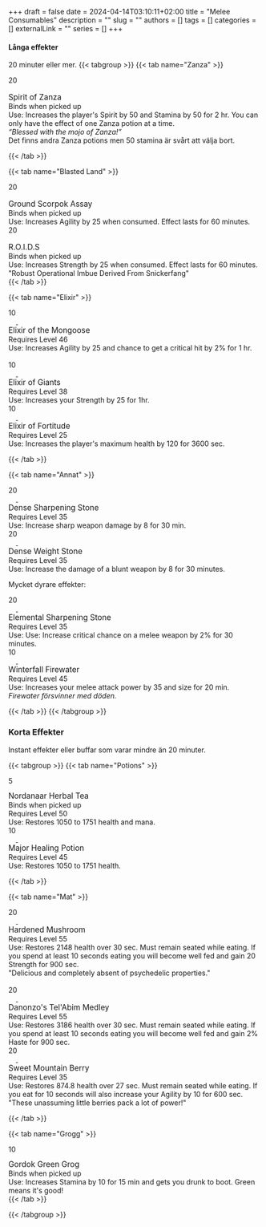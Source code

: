 +++ 
draft = false
date = 2024-04-14T03:10:11+02:00
title = "Melee Consumables"
description = ""
slug = ""
authors = []
tags = []
categories = []
externalLink = ""
series = []
+++

<!--
Zanza
Blasted Lands
Mongoose
Giants
Fortitude


LIP
firewater

Sharpening

Power mushroom
-->
#### Långa effekter
20 minuter eller mer.
{{< tabgroup >}}
{{< tab name="Zanza" >}}
<div class="tooltip">
  <div class="wtti" id="inv_potion_30">
    <div class="stack-size"> 20 </div>
    <div class="external-links">
      <a href="https://database.turtle-wow.org/?item=20079" title="Turtle-wow Database">
        <img src="https://i.imgur.com/qVIUqUn.png" style="width:16px"/>
      </a>
    </div>
  </div>
  <div class="wtt">
  <span id="uncommon" style="font-size:110%"> Spirit of Zanza</span>
  </br>
  Binds when picked up
  </br>
  <span id="uncommon">Use: Increases the player's Spirit by 50 and Stamina by 50 for 2 hr. You can only have the effect of one Zanza potion at a time.</span>
  </br>
  <span id="uncommon"><i>“Blessed with the mojo of Zanza!”</i></span>
  </div>
</div>
Det finns andra Zanza potions men 50 stamina är svårt att välja bort.

{{< /tab >}}


{{< tab name="Blasted Land" >}}
<div class="tooltip">
  <div class="tooltip">
    <div class="wtti" id="inv_misc_dust_02">
      <div class="stack-size"> 20 </div>
      <div class="external-links">
        <a href="https://database.turtle-wow.org/?item=8412" title="Turtle-wow Database">
          <img src="https://i.imgur.com/qVIUqUn.png" style="width:16px"/>
        </a>
      </div>
    </div>
    <div class="wtt">
    <span style="font-size:110%">Ground Scorpok Assay</span>
    </br>
    Binds when picked up
    </br>
    <span id="uncommon">Use: Increases Agility by 25 when consumed. Effect lasts for 60 minutes.</span>
    </div>
  </div>
  <div class="tooltip">
    <div class="wtti" id="inv_stone_15">
      <div class="stack-size"> 20 </div>
      <div class="external-links">
        <a href="https://database.turtle-wow.org/?item=8410" title="Turtle-wow Database">
          <img src="https://i.imgur.com/qVIUqUn.png" style="width:16px"/>
        </a>
      </div>
    </div>
    <div class="wtt">
    <span style="font-size:110%">R.O.I.D.S</span>
    </br>
    Binds when picked up
    </br>
    <span id="uncommon">Use: Increases Strength by 25 when consumed. Effect lasts for 60 minutes.</br>"Robust Operational Imbue Derived From Snickerfang"</span>
    </div>
  </div>
</div>
{{< /tab >}}

{{< tab name="Elixir" >}}
<div class="tooltip">
<!-- Mongoose -->
<div class="tooltip">
  <div class="wtti" id="inv_potion_32">
    <div class="stack-size">10</div>
    <div class="external-links">
      <a href="https://database.turtle-wow.org/?item=13452" title="Turtle-wow Database">
        <img src="https://i.imgur.com/qVIUqUn.png" style="width:15px; margin-top:-3px;"/>
      </a>
      <a href="https://www.wowauctions.net/auctionHouse/turtle-wow/nordanaar/mergedAh/elixir-of-the-mongoose-13452" title="WoW Auctions">
        <img src="https://i.imgur.com/56N2PQk.png" style="width:15px; margin-top:-3px"/>
      </a>
    </div>
  </div>
  <div class="wtt">
  <span style="font-size:110%">Elixir of the Mongoose</span>
  </br>
  Requires Level 46
  </br>
  <span id="uncommon">Use: Increases Agility by 25 and chance to get a critical hit by 2% for 1 hr.</span>
  </div>
</div>

</br>

<!-- Giants -->
<div class="tooltip">
  <div class="wtti" id="inv_potion_61">
    <div class="stack-size">10</div>
    <div class="external-links">
      <a href="https://database.turtle-wow.org/?item=13452" title="Turtle-wow Database">
        <img src="https://i.imgur.com/qVIUqUn.png" style="width:15px; margin-top:-3px;"/>
      </a>
      <a href="https://www.wowauctions.net/auctionHouse/turtle-wow/nordanaar/mergedAh/elixir-of-the-mongoose-13452" title="WoW Auctions">
        <img src="https://i.imgur.com/56N2PQk.png" style="width:15px; margin-top:-3px"/>
      </a>
    </div>
  </div>
  <div class="wtt">
  <span style="font-size:110%">Elixir of Giants</span>
  </br>
  Requires Level 38
  </br>
  <span id="uncommon">Use: Increases your Strength by 25 for 1hr.</span>
  </div>
</div>
</div>

<!--Foritude-->
<div class="tooltip">
  <div class="wtti" id="inv_potion_43">
    <div class="stack-size">10</div>
    <div class="external-links">
      <a href="https://database.turtle-wow.org/?item=3825" title="Turtle-wow Database">
        <img src="https://i.imgur.com/qVIUqUn.png" style="width:15px; margin-top:-3px;"/>
      </a>
      <a href="https://www.wowauctions.net/auctionHouse/turtle-wow/nordanaar/mergedAh/elixir-of-fortitude-3825" title="WoW Auctions">
        <img src="https://i.imgur.com/56N2PQk.png" style="width:15px; margin-top:-3px"/>
      </a>
    </div>
  </div>
  <div class="wtt">
  <span style="font-size:110%">Elixir of Fortitude</span>
  </br>
  Requires Level 25
  </br>
  <span id="uncommon">Use: Increases the player's maximum health by 120 for 3600 sec.</span>
  </div>
</div>



{{< /tab >}}


{{< tab name="Annat" >}}
<!-- Dyrare -->


<!-- Weapon stones -->
<div class="tooltip">
  <div class="tooltip">
    <div class="wtti" id="inv_stone_sharpeningstone_05">
      <div class="stack-size">20</div>
      <div class="external-links">
        <a href="https://database.turtle-wow.org/?item=12404" title="Turtle-wow Database">
          <img src="https://i.imgur.com/qVIUqUn.png" style="width:15px; margin-top:-3px;"/>
        </a>
        <a href="https://www.wowauctions.net/auctionHouse/turtle-wow/nordanaar/mergedAh/dense-sharpening-stone-12404" title="WoW Auctions">
          <img src="https://i.imgur.com/56N2PQk.png" style="width:15px; margin-top:-3px"/>
        </a>
      </div>
    </div>
    <div class="wtt">
    <span style="font-size:110%">Dense Sharpening Stone</span>
    </br>
    Requires Level 35
    </br>
    <span id="uncommon">
      Use: Increase sharp weapon damage by 8 for 30 min.
    </span>
    </div>
  </div>
  <div class="tooltip">
    <div class="wtti" id="inv_stone_weightstone_05">
      <div class="stack-size">20</div>
      <div class="external-links">
        <a href="https://database.turtle-wow.org/?item=12643" title="Turtle-wow Database">
          <img src="https://i.imgur.com/qVIUqUn.png" style="width:15px; margin-top:-3px;"/>
        </a>
        <a href="https://www.wowauctions.net/auctionHouse/turtle-wow/nordanaar/mergedAh/dense-weightstone-12643" title="WoW Auctions">
          <img src="https://i.imgur.com/56N2PQk.png" style="width:15px; margin-top:-3px"/>
        </a>
      </div>
    </div>
    <div class="wtt">
    <span style="font-size:110%">Dense Weight Stone</span>
    </br>
    Requires Level 35
    </br>
    <span id="uncommon">
      Use: Increase the damage of a blunt weapon by 8 for 30 minutes.
    </span>
    </div>
  </div>
</div>

Mycket dyrare effekter:
<div class="tooltip">
  <div class="tooltip">
    <div class="wtti" id="inv_stone_02">
      <div class="stack-size">20</div>
      <div class="external-links">
        <a href="https://database.turtle-wow.org/?item=18262" title="Turtle-wow Database">
          <img src="https://i.imgur.com/qVIUqUn.png" style="width:15px; margin-top:-3px;"/>
        </a>
        <a href="https://www.wowauctions.net/auctionHouse/turtle-wow/nordanaar/mergedAh/elemental-sharpening-stone-18262" title="WoW Auctions">
          <img src="https://i.imgur.com/56N2PQk.png" style="width:15px; margin-top:-3px"/>
        </a>
      </div>
    </div>
    <div class="wtt">
    <span id="uncommon" style="font-size:110%">Elemental Sharpening Stone</span>
    </br>
    Requires Level 35
    </br>
    <span id="uncommon">
      Use: Use: Increase critical chance on a melee weapon by 2% for 30 minutes.
    </span>
    </div>
  </div>
  <div class="tooltip">
    <div class="wtti" id="inv_potion_92">
      <div class="stack-size">10</div>
      <div class="external-links">
        <a href="https://database.turtle-wow.org/?item=12820" title="Turtle-wow Database">
          <img src="https://i.imgur.com/qVIUqUn.png" style="width:15px; margin-top:-3px;"/>
        </a>
        <a href="https://www.wowauctions.net/auctionHouse/turtle-wow/nordanaar/mergedAh/winterfall-firewater-12820" title="WoW Auctions">
          <img src="https://i.imgur.com/56N2PQk.png" style="width:15px; margin-top:-3px"/>
        </a>
      </div>
    </div>
    <div class="wtt">
    <span style="font-size:110%">Winterfall Firewater</span>
    </br>
    Requires Level 45
    </br>
    <span id="uncommon">
  Use: Increases your melee attack power by 35 and size for 20 min.</span>
    </div>
  </div>
</div>
<i>Firewater försvinner med döden.</i>



{{< /tab >}}
{{< /tabgroup >}}

### Korta Effekter
Instant effekter eller buffar som varar mindre än 20 minuter.

{{< tabgroup >}}
{{< tab name="Potions" >}}

<div class="tooltip">
  <!-- Herbal Tea -->
  <div class="tooltip">
    <div class="wtti" id="inv_drink_milk_05">
      <div class="stack-size">5</div>
      <div class="external-links">
        <a href="https://database.turtle-wow.org/?item=61675" title="Turtle-wow Database">
          <img src="https://i.imgur.com/qVIUqUn.png" style="width:15px; margin-top:-3px;"/>
        </a>
      </div>
    </div>
    <div class="wtt">
    <span style="font-size:110%" id="uncommon">Nordanaar Herbal Tea</span>
    </br>
    Binds when picked up
    </br>
    Requires Level 50
    </br>
    <span id="uncommon">Use: Restores 1050 to 1751 health and mana.
  </span>
    </div>
  </div>
  <!-- Major Healing Potion -->
  <div class="tooltip">
    <div class="wtti" id="inv_potion_54">
      <div class="stack-size">10</div>
      <div class="external-links">
        <a href="https://database.turtle-wow.org/?item=13446" title="Turtle-wow Database">
          <img src="https://i.imgur.com/qVIUqUn.png" style="width:15px; margin-top:-3px;"/>
        </a>
        <a href="https://www.wowauctions.net/auctionHouse/turtle-wow/nordanaar/mergedAh/major-healing-potion-13446" title="WoW Auctions">
          <img src="https://i.imgur.com/56N2PQk.png" style="width:15px; margin-top:-3px"/>
        </a>
      </div>
    </div>
    <div class="wtt">
    <span style="font-size:110%">Major Healing Potion</span>
    </br>
    Requires Level 45
    </br>
    <span id="uncommon">Use: Restores 1050 to 1751 health.</span>
    </div>
  </div>

</div>

{{< /tab >}}


{{< tab name="Mat" >}}
<div class="tooltip">
<!-- Mat -->
<!-- Power Mushroom -->
<div class="tooltip">
  <div class="wtti" id="inv_mushroom_11">
    <div class="stack-size">20</div>
    <div class="external-links">
      <a href="https://database.turtle-wow.org/?item=51720" title="Turtle-wow Database">
        <img src="https://i.imgur.com/qVIUqUn.png" style="width:15px; margin-top:-3px;"/>
      </a>
      <a href="https://www.wowauctions.net/auctionHouse/turtle-wow/nordanaar/mergedAh/magic-mushroom-51720" title="WoW Auctions">
        <img src="https://i.imgur.com/56N2PQk.png" style="width:15px; margin-top:-3px"/>
      </a>
    </div>
  </div>
  <div class="wtt">
  <span style="font-size:110%">Hardened Mushroom</span>
  </br>
  Requires Level 55
  </br>
  <span id="uncommon">
  Use: Restores 2148 health over 30 sec. Must remain seated while eating. If you spend at least 10 seconds eating you will become well fed and gain 20 Strength for 900 sec.</br>"Delicious and completely absent of psychedelic properties."</span>
  </div>
</div>

</br>
<!-- Danonzo\'s Tel'Abim Medley -->
<div class="tooltip">
  <div class="wtti" id="inv_misc_food_08">
    <div class="stack-size">20</div>
    <div class="external-links">
      <a href="https://database.turtle-wow.org/?item=60978" title="Turtle-wow Database">
        <img src="https://i.imgur.com/qVIUqUn.png" style="width:15px; margin-top:-3px;"/>
      </a>
      <a href="https://www.wowauctions.net/auctionHouse/turtle-wow/nordanaar/mergedAh/danonzos-telabim-medley-60978" title="WoW Auctions">
        <img src="https://i.imgur.com/56N2PQk.png" style="width:15px; margin-top:-3px"/>
      </a>
    </div>
  </div>
  <div class="wtt">
  <span style="font-size:110%">Danonzo's Tel'Abim Medley</span>
  </br>
  Requires Level 55
  </br>
  <span id="uncommon">
  Use: Restores 3186 health over 30 sec. Must remain seated while eating. If you spend at least 10 seconds eating you will become well fed and gain 2% Haste for 900 sec.</span>
  </div>
</div>
</div>
<div class="tooltip">
  <div class="wtti" id="inv_misc_food_40">
    <div class="stack-size">20</div>
    <div class="external-links">
      <a href="https://database.turtle-wow.org/?item=51711" title="Turtle-wow Database">
        <img src="https://i.imgur.com/qVIUqUn.png" style="width:15px; margin-top:-3px;"/>
      </a>
      <a href="https://www.wowauctions.net/auctionHouse/turtle-wow/nordanaar/mergedAh/grilled-squid-13928" title="WoW Auctions">
        <img src="https://i.imgur.com/56N2PQk.png" style="width:15px; margin-top:-3px"/>
      </a>
    </div>
  </div>
  <div class="wtt">
  <span style="font-size:110%">Sweet Mountain Berry</span>
  </br>
  Requires Level 35
  </br>
  <span id="uncommon">
  Use: Restores 874.8 health over 27 sec. Must remain seated while eating. If you eat for 10 seconds will also increase your Agility by 10 for 600 sec.</br> "These unassuming little berries pack a lot of power!"</span>
  </div>

</div>

{{< /tab >}}

{{< tab name="Grogg" >}}
<!-- Grogg -->
<!-- Gordok Green Grogg -->
<div class="tooltip">
  <div class="wtti" id="inv_drink_03">
    <div class="stack-size">10</div>
    <div class="external-links">
      <a href="https://database.turtle-wow.org/?item=18269" title="Turtle-wow Database">
        <img src="https://i.imgur.com/qVIUqUn.png" style="width:15px; margin-top:-3px;"/>
      </a>
    </div>
  </div>
  <div class="wtt">
  <span style="font-size:110%" id="uncommon">Gordok Green Grog</span>
  </br>
  Binds when picked up
  </br>
  <span id="uncommon">
Use: Increases Stamina by 10 for 15 min and gets you drunk to boot. Green means it's good!</span>
  </div>
</div>
<!-- Ramsey grogg -->
<!--<div class="tooltip">
  <div class="wtti" id="">
    <div class="stack-size"> </div>
    <div class="external-links">
      <a href="" title="Turtle-wow Database">
        <img src="https://i.imgur.com/qVIUqUn.png" style="width:15px; margin-top:-3px;"/>
      </a>
      <a href="" title="WoW Auctions">
        <img src="https://i.imgur.com/56N2PQk.png" style="width:15px; margin-top:-3px"/>
      </a>
    </div>
  </div>
  <div class="wtt">
  <span style="font-size:110%"></span>
  </br>

  </br>
  <span id="uncommon"></span>
  </div>
</div>-->
{{< /tab >}}

{{< /tabgroup >}}
